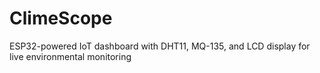 # ClimeScope
ESP32-powered IoT dashboard with DHT11, MQ-135, and LCD display for live environmental monitoring
